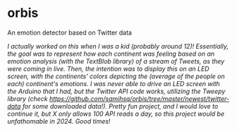 # orbis
An emotion detector based on Twitter data

_I actually worked on this when I was a kid (probably around 12)! Essentially, the goal was to represent how each continent was feeling based on an emotion analysis (with the TextBlob library) of a stream of Tweets, as they were coming in live. Then, the intention was to display this on an LED screen, with the continents' colors depicting the (average of the people on each) continent's emotions. I was never able to drive an LED screen with the Arduino that I had, but the Twitter API code works, utilizing the Tweepy library (check https://github.com/samihsq/orbis/tree/master/newest/twitter-data for some downloaded data!). Pretty fun project, and I would love to continue it, but X only allows 100 API reads a day, so this project would be unfathomable in 2024. Good times!_
